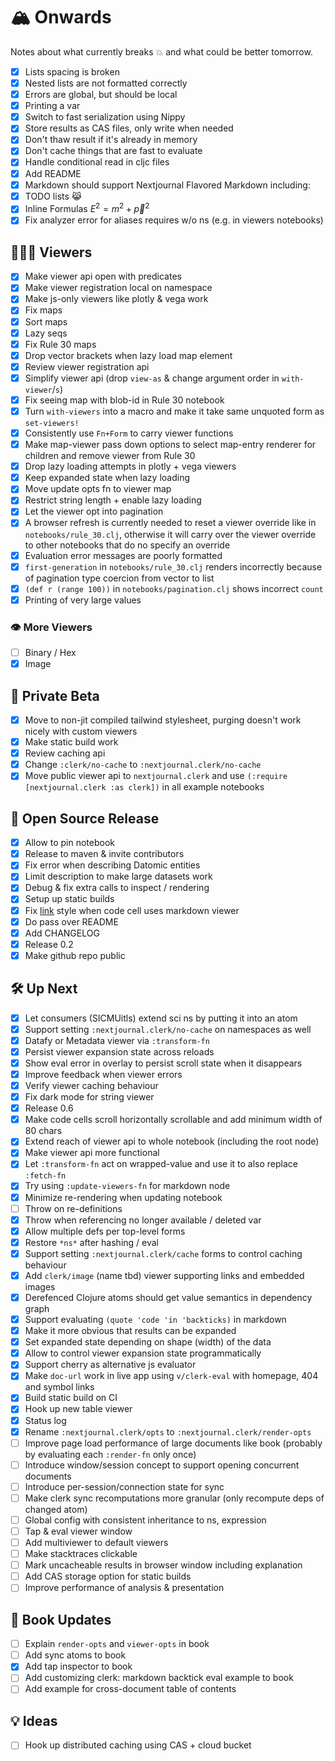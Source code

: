 # 🏔 Onwards
Notes about what currently breaks 💥 and what could be better tomorrow.
- [x] Lists spacing is broken
- [x] Nested lists are not formatted correctly
- [x] Errors are global, but should be local
- [x] Printing a var
- [x] Switch to fast serialization using Nippy
- [x] Store results as CAS files, only write when needed
- [x] Don't thaw result if it's already in memory
- [x] Don't cache things that are fast to evaluate
- [x] Handle conditional read in cljc files
- [x] Add README
- [x] Markdown should support Nextjournal Flavored Markdown including:
- [x] TODO lists 😹
- [x] Inline Formulas $E^2=m^2+\vec{p}^2$
- [x] Fix analyzer error for aliases requires w/o ns (e.g. in viewers notebooks)
## 🕵🏻‍♀️ Viewers
- [x] Make viewer api open with predicates
- [x] Make viewer registration local on namespace
- [x] Make js-only viewers like plotly & vega work
- [x] Fix maps
- [x] Sort maps
- [x] Lazy seqs
- [x] Fix Rule 30 maps
- [x] Drop vector brackets when lazy load map element
- [x] Review viewer registration api
- [x] Simplify viewer api (drop `view-as` & change argument order in `with-viewer`/`s`)
- [x] Fix seeing map with blob-id in Rule 30 notebook
- [x] Turn `with-viewers` into a macro and make it take same unquoted form as `set-viewers!`
- [x] Consistently use `Fn+Form` to carry viewer functions
- [x] Make map-viewer pass down options to select map-entry renderer for children and remove viewer from Rule 30
- [x] Drop lazy loading attempts in plotly + vega viewers
- [x] Keep expanded state when lazy loading
- [x] Move update opts fn to viewer map
- [x] Restrict string length + enable lazy loading
- [x] Let the viewer opt into pagination
- [x] A browser refresh is currently needed to reset a viewer override like in `notebooks/rule_30.clj`, otherwise it will carry over the viewer override to other notebooks that do no specify an override
- [x] Evaluation error messages are poorly formatted
- [x] `first-generation` in `notebooks/rule_30.clj` renders incorrectly because of pagination type coercion from vector to list
- [x] `(def r (range 100))` in `notebooks/pagination.clj` shows incorrect `count`
- [x] Printing of very large values
### 👁 More Viewers
- [ ] Binary / Hex
- [x] Image
## 🚀 Private Beta
- [x] Move to non-jit compiled tailwind stylesheet, purging doesn't work nicely with custom viewers
- [x] Make static build work
- [x] Review caching api
- [x] Change `:clerk/no-cache` to `:nextjournal.clerk/no-cache`
- [x] Move public viewer api to `nextjournal.clerk` and use `(:require [nextjournal.clerk :as clerk])` in all example notebooks
## 💒 Open Source Release
- [x] Allow to pin notebook
- [x] Release to maven & invite contributors
- [x] Fix error when describing Datomic entities
- [x] Limit description to make large datasets work
- [x] Debug & fix extra calls to inspect / rendering
- [x] Setup up static builds
- [x] Fix [link](#) style when code cell uses markdown viewer
- [x] Do pass over README
- [x] Add CHANGELOG
- [x] Release 0.2
- [x] Make github repo public
## 🛠 Up Next
- [x] Let consumers (SICMUitls) extend sci ns by putting it into an atom
- [x] Support setting `:nextjournal.clerk/no-cache` on namespaces as well
- [x] Datafy or Metadata viewer via `:transform-fn`
- [x] Persist viewer expansion state across reloads
- [x] Show eval error in overlay to persist scroll state when it disappears
- [x] Improve feedback when viewer errors
- [x] Verify viewer caching behaviour
- [x] Fix dark mode for string viewer
- [x] Release 0.6
- [x] Make code cells scroll horizontally scrollable and add minimum width of 80 chars
- [x] Extend reach of viewer api to whole notebook (including the root node)
- [x] Make viewer api more functional
- [x] Let `:transform-fn` act on wrapped-value and use it to also replace `:fetch-fn`
- [x] Try using `:update-viewers-fn` for markdown node
- [x] Minimize re-rendering when updating notebook
- [ ] Throw on re-definitions
- [x] Throw when referencing no longer available / deleted var
- [x] Allow multiple defs per top-level forms
- [x] Restore `*ns*` after hashing / eval
- [x] Support setting `:nextjournal.clerk/cache` forms to control caching behaviour
- [x] Add `clerk/image` (name tbd) viewer supporting links and embedded images
- [x] Derefenced Clojure atoms should get value semantics in dependency graph
- [x] Support evaluating `(quote 'code 'in 'backticks)` in markdown
- [x] Make it more obvious that results can be expanded
- [x] Set expanded state depending on shape (width) of the data
- [x] Allow to control viewer expansion state programmatically
- [x] Support cherry as alternative js evaluator
- [x] Make `doc-url` work in live app using `v/clerk-eval` with homepage, 404 and symbol links
- [x] Build static build on CI
- [x] Hook up new table viewer
- [x] Status log
- [x] Rename `:nextjournal.clerk/opts` to `:nextjournal.clerk/render-opts`
- [ ] Improve page load performance of large documents like book (probably by evaluating each `:render-fn` only once)
- [ ] Introduce window/session concept to support opening concurrent documents
- [ ] Introduce per-session/connection state for sync
- [ ] Make clerk sync recomputations more granular (only recompute deps of changed atom)
- [ ] Global config with consistent inheritance to ns, expression
- [ ] Tap & eval viewer window
- [ ] Add multiviewer to default viewers
- [ ] Make stacktraces clickable
- [ ] Mark uncacheable results in browser window including explanation
- [ ] Add CAS storage option for static builds
- [ ] Improve performance of analysis & presentation
## 📖 Book Updates
- [ ] Explain `render-opts` and `viewer-opts` in book
- [ ] Add sync atoms to book
- [x] Add tap inspector to book
- [ ] Add customizing clerk: markdown backtick eval example to book
- [ ] Add example for cross-document table of contents
## 💡 Ideas
- [ ] Hook up distributed caching using CAS + cloud bucket
